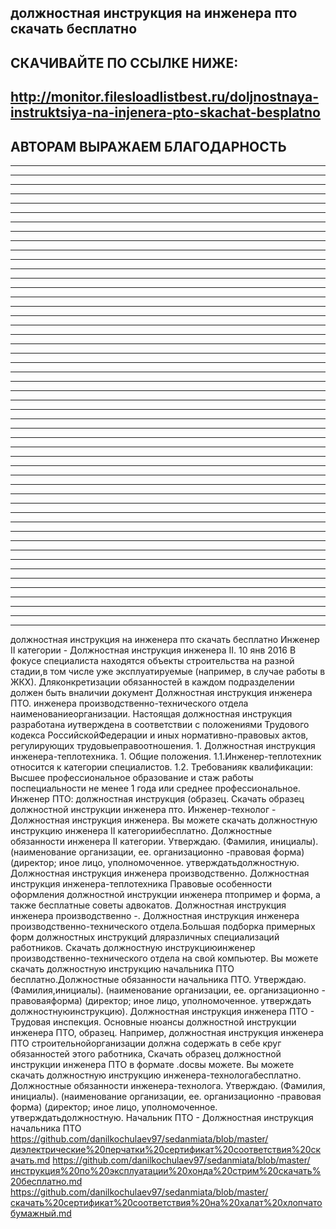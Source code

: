 должностная инструкция на инженера пто скачать бесплатно
--------------------------------------------------
СКАЧИВАЙТЕ ПО ССЫЛКЕ НИЖЕ:
--------------------------------------------------
http://monitor.filesloadlistbest.ru/doljnostnaya-instruktsiya-na-injenera-pto-skachat-besplatno
--------------------------------------------------
АВТОРАМ ВЫРАЖАЕМ БЛАГОДАРНОСТЬ
--------------------------------------------------
--------------------------------------------------
--------------------------------------------------
--------------------------------------------------
--------------------------------------------------
--------------------------------------------------
--------------------------------------------------
--------------------------------------------------
--------------------------------------------------
--------------------------------------------------
--------------------------------------------------
--------------------------------------------------
--------------------------------------------------
--------------------------------------------------
--------------------------------------------------
--------------------------------------------------
--------------------------------------------------
--------------------------------------------------
--------------------------------------------------
--------------------------------------------------
--------------------------------------------------
--------------------------------------------------
--------------------------------------------------
--------------------------------------------------
--------------------------------------------------
--------------------------------------------------
--------------------------------------------------
--------------------------------------------------
--------------------------------------------------
--------------------------------------------------
--------------------------------------------------
--------------------------------------------------
--------------------------------------------------
--------------------------------------------------
--------------------------------------------------
--------------------------------------------------
--------------------------------------------------
--------------------------------------------------
--------------------------------------------------
--------------------------------------------------
--------------------------------------------------
--------------------------------------------------
--------------------------------------------------
--------------------------------------------------
--------------------------------------------------
--------------------------------------------------
--------------------------------------------------
--------------------------------------------------
--------------------------------------------------
--------------------------------------------------
--------------------------------------------------
должностная инструкция на инженера пто скачать бесплатно Инженер II категории - Должностная инструкция инженера II. 10 янв 2016  В фокусе специалиста находятся объекты строительства на разной стадии,в том числе уже эксплуатируемые (например, в случае работы в ЖКХ). Дляконкретизации обязанностей в каждом подразделении должен быть вналичии документ Должностная инструкция инженера ПТО. инженера производственно-технического отдела наименованиеорганизации. Настоящая должностная инструкция разработана иутверждена в соответствии с положениями Трудового кодекса РоссийскойФедерации и иных нормативно-правовых актов, регулирующих трудовыеправоотношения. 1. Должностная инструкция инженера-теплотехника. 1. Общие положения. 1.1.Инженер-теплотехник относится к категории специалистов. 1.2. Требованияк квалификации: Высшее профессиональное образование и стаж работы поспециальности не менее 1 года или среднее профессиональное. Инженер ПТО: должностная инструкция (образец. Скачать образец должностной инструкции инженера пто. Инженер-технолог - Должностная инструкция инженера. Вы можете скачать должностную инструкцию инженера II категориибесплатно. Должностные обязанности инженера II категории. Утверждаю. (Фамилия, инициалы). (наименование организации, ее. организационно -правовая форма) (директор; иное лицо, уполномоченное. утверждатьдолжностную. Должностная инструкция инженера производственно. Должностная инструкция инженера-теплотехника
Правовые особенности оформления должностной инструкции инженера птопример и форма, а также бесплатные советы адвокатов. Должностная инструкция инженера производственно  -. Должностная инструкция инженера производственно-технического отдела.Большая подборка примерных форм должностных инструкций дляразличных специализаций работников. Скачать должностную инструкциюинженер производственно-технического отдела на свой компьютер. Вы можете скачать должностную инструкцию начальника ПТО бесплатно.Должностные обязанности начальника ПТО. Утверждаю. (Фамилия,инициалы). (наименование организации, ее. организационно - правоваяформа) (директор; иное лицо, уполномоченное. утверждать должностнуюинструкцию). Должностная инструкция инженера ПТО - Трудовая инспекция. Основные нюансы должностной инструкции инженера ПТО, образец. Например, должностная инструкция инженера ПТО строительнойорганизации должна содержать в себе круг обязанностей этого работника, Скачать образец должностной инструкции инженера ПТО в формате .docвы можете. Вы можете скачать должностную инструкцию инженера-технологабесплатно. Должностные обязанности инженера-технолога. Утверждаю. (Фамилия, инициалы). (наименование организации, ее. организационно -правовая форма) (директор; иное лицо, уполномоченное. утверждатьдолжностную. Начальник ПТО - Должностная инструкция начальника ПТО
https://github.com/danilkochulaev97/sedanmiata/blob/master/диэлектрические%20перчатки%20сертификат%20соответствия%20скачать.md
https://github.com/danilkochulaev97/sedanmiata/blob/master/инструкция%20по%20эксплуатации%20хонда%20стрим%20скачать%20бесплатно.md
https://github.com/danilkochulaev97/sedanmiata/blob/master/скачать%20сертификат%20соответствия%20на%20халат%20хлопчатобумажный.md